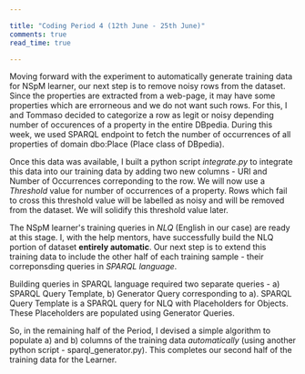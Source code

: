 ```yaml
---

title: "Coding Period 4 (12th June - 25th June)"
comments: true
read_time: true

---
```


Moving forward with the experiment to automatically generate training data for NSpM learner, our next step is to remove noisy rows from the dataset. Since the properties are extracted from a web-page, it may have some properties which are errorneous and we do not want such rows. For this, I and Tommaso decided to categorize a row as legit or noisy depending number of occurences of a property in the entire DBpedia. During this week, we used SPARQL endpoint to fetch the number of occurrences of all properties of domain dbo:Place (Place class of DBpedia). 

Once this data was available, I built a python script *integrate.py* to integrate this data into our training data by adding two new columns - URI and Number of Occurrences correponding to the row. We will now use a *Threshold* value for number of occurrences of a property. Rows which fail to cross this threshold value will be labelled as noisy and will be removed from the dataset. We will solidify this threshold value later.

The NSpM learner's training queries in *NLQ* (English in our case) are ready at this stage. I, with the help mentors, have successfully build the NLQ portion of dataset **entirely automatic**. Our next step is to extend this training data to include the other half of each training sample - their correponsding queries in *SPARQL language*. 

Building queries in SPARQL language required two separate queries - a) SPARQL Query Template, b) Generator Query corresponding to a). SPARQL Query Template is a SPARQL query for NLQ with Placeholders for Objects. These Placeholders are populated using Generator Queries.

So, in the remaining half of the Period, I devised a simple algorithm to populate a) and b) columns of the training data *automatically* (using another python script - sparql_generator.py). This completes our second half of the training data for the Learner. 



